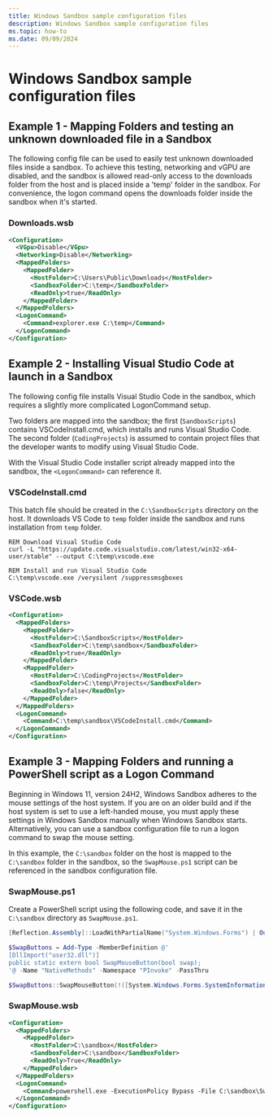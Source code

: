 ```yaml
---
title: Windows Sandbox sample configuration files
description: Windows Sandbox sample configuration files
ms.topic: how-to
ms.date: 09/09/2024
---
```


# Windows Sandbox sample configuration files

## Example 1 - Mapping Folders and testing an unknown downloaded file in a Sandbox

The following config file can be used to easily test unknown downloaded files inside a sandbox. To achieve this testing, networking and vGPU are disabled, and the sandbox is allowed read-only access to the downloads folder from the host and is placed inside a 'temp' folder in the sandbox. For convenience, the logon command opens the downloads folder inside the sandbox when it's started.

### Downloads.wsb

```xml
<Configuration>
  <VGpu>Disable</VGpu>
  <Networking>Disable</Networking>
  <MappedFolders>
    <MappedFolder>
      <HostFolder>C:\Users\Public\Downloads</HostFolder>
      <SandboxFolder>C:\temp</SandboxFolder>
      <ReadOnly>true</ReadOnly>
    </MappedFolder>
  </MappedFolders>
  <LogonCommand>
    <Command>explorer.exe C:\temp</Command>
  </LogonCommand>
</Configuration>

```

## Example 2 - Installing Visual Studio Code at launch in a Sandbox

The following config file installs Visual Studio Code in the sandbox, which requires a slightly more complicated LogonCommand setup.

Two folders are mapped into the sandbox; the first (`SandboxScripts`) contains VSCodeInstall.cmd, which installs and runs Visual Studio Code. The second folder (`CodingProjects`) is assumed to contain project files that the developer wants to modify using Visual Studio Code.

With the Visual Studio Code installer script already mapped into the sandbox, the `<LogonCommand>` can reference it.

### VSCodeInstall.cmd

This batch file should be created in the `C:\SandboxScripts` directory on the host. It downloads VS Code to `temp` folder inside the sandbox and runs installation from `temp` folder.

```batch
REM Download Visual Studio Code
curl -L "https://update.code.visualstudio.com/latest/win32-x64-user/stable" --output C:\temp\vscode.exe

REM Install and run Visual Studio Code
C:\temp\vscode.exe /verysilent /suppressmsgboxes
```

### VSCode.wsb

```xml
<Configuration>
  <MappedFolders>
    <MappedFolder>
      <HostFolder>C:\SandboxScripts</HostFolder>
      <SandboxFolder>C:\temp\sandbox</SandboxFolder>
      <ReadOnly>true</ReadOnly>
    </MappedFolder>
    <MappedFolder>
      <HostFolder>C:\CodingProjects</HostFolder>
      <SandboxFolder>C:\temp\Projects</SandboxFolder>
      <ReadOnly>false</ReadOnly>
    </MappedFolder>
  </MappedFolders>
  <LogonCommand>
    <Command>C:\temp\sandbox\VSCodeInstall.cmd</Command>
  </LogonCommand>
</Configuration>
```

## Example 3 - Mapping Folders and running a PowerShell script as a Logon Command

Beginning in Windows 11, version 24H2, Windows Sandbox adheres to the mouse settings of the host system. If you are on an older build and if the host system is set to use a left-handed mouse, you must apply these settings in Windows Sandbox manually when Windows Sandbox starts. Alternatively, you can use a sandbox configuration file to run a logon command to swap the mouse setting.

In this example, the `C:\sandbox` folder on the host is mapped to the `C:\sandbox` folder in the sandbox, so the `SwapMouse.ps1` script can be referenced in the sandbox configuration file.

### SwapMouse.ps1

Create a PowerShell script using the following code, and save it in the `C:\sandbox` directory as `SwapMouse.ps1`.

```powershell
[Reflection.Assembly]::LoadWithPartialName("System.Windows.Forms") | Out-Null

$SwapButtons = Add-Type -MemberDefinition @'
[DllImport("user32.dll")]
public static extern bool SwapMouseButton(bool swap);
'@ -Name "NativeMethods" -Namespace "PInvoke" -PassThru

$SwapButtons::SwapMouseButton(!([System.Windows.Forms.SystemInformation]::MouseButtonsSwapped))
```

### SwapMouse.wsb

```xml
<Configuration>
  <MappedFolders>
    <MappedFolder>
      <HostFolder>C:\sandbox</HostFolder>
      <SandboxFolder>C:\sandbox</SandboxFolder>
      <ReadOnly>True</ReadOnly>
    </MappedFolder>
  </MappedFolders>
  <LogonCommand>
    <Command>powershell.exe -ExecutionPolicy Bypass -File C:\sandbox\SwapMouse.ps1</Command>
  </LogonCommand>
</Configuration>
```